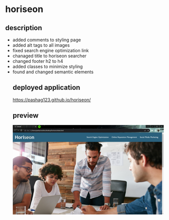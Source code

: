# horiseon
## description
<ul>
<li>
added comments to styling page
<li>
added alt tags to all images
<li>
fixed search engine optimization link
<li>
chanaged title to horiseon searcher
<li>
changed footer h2 to h4
<li>
added classes to minimize styling 
<li>
found and changed semantic elements 




## deployed application

 https://pashag123.github.io/horiseon/

## preview
![horiseon searcher preview](<assets/website - Google Chrome 8_22_2023 2_16_14 PM.png>)
